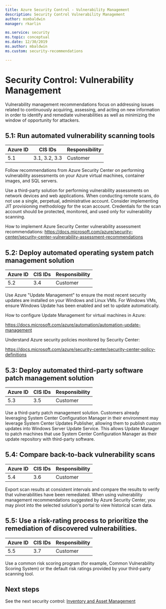 ```yaml
---
title: Azure Security Control - Vulnerability Management
description: Security Control Vulnerability Management
author: msmbaldwin
manager: rkarlin

ms.service: security
ms.topic: conceptual
ms.date: 12/30/2019
ms.author: mbaldwin
ms.custom: security-recommendations

---
```


# Security Control: Vulnerability Management

Vulnerability management recommendations focus on addressing issues related to continuously acquiring, assessing, and acting on new information in order to identify and remediate vulnerabilities as well as minimizing the window of opportunity for attackers.

## 5.1: Run automated vulnerability scanning tools

| Azure ID | CIS IDs | Responsibility |
|--|--|--|
| 5.1 | 3.1, 3.2, 3.3 | Customer |

Follow recommendations from Azure Security Center on performing vulnerability assessments on your Azure virtual machines, container images, and SQL servers.

Use a third-party solution for performing vulnerability assessments on network devices and web applications. When conducting remote scans, do not use a single, perpetual, administrative account. Consider implementing JIT provisioning methodology for the scan account. Credentials for the scan account should be protected, monitored, and used only for vulnerability scanning.

How to implement Azure Security Center vulnerability assessment recommendations:
https://docs.microsoft.com/azure/security-center/security-center-vulnerability-assessment-recommendations

## 5.2: Deploy automated operating system patch management solution

| Azure ID | CIS IDs | Responsibility |
|--|--|--|
| 5.2 | 3.4 | Customer |

Use Azure &quot;Update Management&quot; to ensure the most recent security updates are installed on your Windows and Linux VMs. For Windows VMs, ensure Windows Update has been enabled and set to update automatically.

How to configure Update Management for virtual machines in Azure:

https://docs.microsoft.com/azure/automation/automation-update-management

Understand Azure security policies monitored by Security Center:

https://docs.microsoft.com/azure/security-center/security-center-policy-definitions

## 5.3: Deploy automated third-party software patch management solution

| Azure ID | CIS IDs | Responsibility |
|--|--|--|
| 5.3 | 3.5 | Customer |

Use a third-party patch management solution. Customers already leveraging System Center Configuration Manager in their environment may leverage System Center Updates Publisher, allowing them to publish custom updates into Windows Server Update Service. This allows Update Manager to patch machines that use System Center Configuration Manager as their update repository with third-party software.

## 5.4: Compare back-to-back vulnerability scans

| Azure ID | CIS IDs | Responsibility |
|--|--|--|
| 5.4 | 3.6 | Customer |

Export scan results at consistent intervals and compare the results to verify that vulnerabilities have been remediated. When using vulnerability management recommendations suggested by Azure Security Center, you may pivot into the selected solution's portal to view historical scan data.

## 5.5: Use a risk-rating process to prioritize the remediation of discovered vulnerabilities.

| Azure ID | CIS IDs | Responsibility |
|--|--|--|
| 5.5 | 3.7 | Customer |

Use a common risk scoring program (for example, Common Vulnerability Scoring System) or the default risk ratings provided by your third-party scanning tool.

## Next steps

See the next security control: [Inventory and Asset Management](security-control-inventory-asset-management.md)
